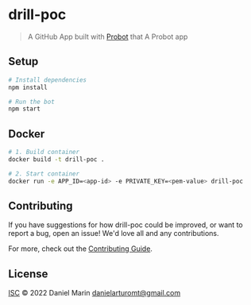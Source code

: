 # drill-poc

> A GitHub App built with [Probot](https://github.com/probot/probot) that A Probot app

## Setup

```sh
# Install dependencies
npm install

# Run the bot
npm start
```

## Docker

```sh
# 1. Build container
docker build -t drill-poc .

# 2. Start container
docker run -e APP_ID=<app-id> -e PRIVATE_KEY=<pem-value> drill-poc
```

## Contributing

If you have suggestions for how drill-poc could be improved, or want to report a bug, open an issue! We'd love all and any contributions.

For more, check out the [Contributing Guide](CONTRIBUTING.md).

## License

[ISC](LICENSE) © 2022 Daniel Marin <danielarturomt@gmail.com>
